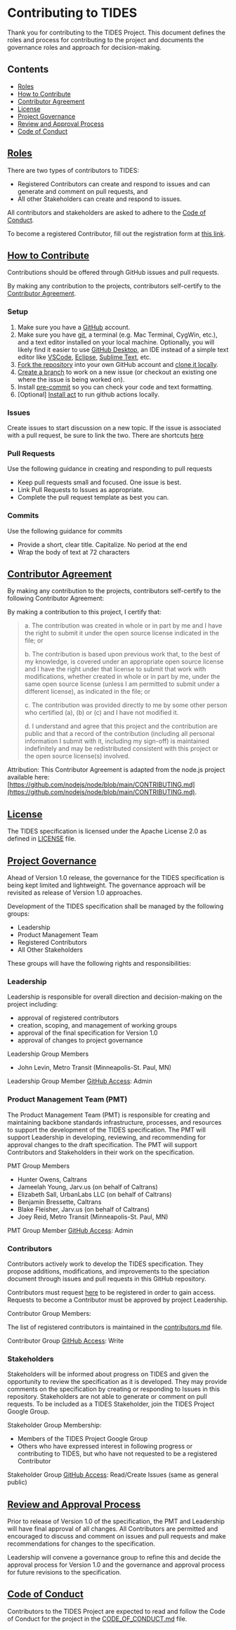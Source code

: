 # Contributing to TIDES

Thank you for contributing to the TIDES Project.  This document defines the roles and process for contributing to the project and documents the governance roles and approach for decision-making.

## Contents

* [Roles](#roles)
* [How to Contribute](#how-to-contribute)
* [Contributor Agreement](#contributor-agreement)
* [License](#license)
* [Project Governance](#project-governance)
* [Review and Approval Process](#review-and-approval-process)
* [Code of Conduct](#code-of-conduct)

## [Roles](roles)

There are two types of contributors to TIDES:

* Registered Contributors can create and respond to issues and can generate and comment on pull requests, and
* All other Stakeholders can create and respond to issues.

All contributors and stakeholders are asked to adhere to the [Code of Conduct](#code-of-conduct).

To become a registered Contributor, fill out the registration form at [this link][contributor-registration].

## [How to Contribute](how-to-contribute)

Contributions should be offered through GitHub issues and pull requests.

By making any contribution to the projects, contributors self-certify to the [Contributor Agreement](#contributor-agreement).

### Setup

1. Make sure you have a [GitHub](https://github.com/) account.  
2. Make sure you have [git](https://git-scm.com/downloads), a terminal (e.g. Mac Terminal, CygWin, etc.), and a text editor installed on your local machine.  Optionally, you will likely find it easier to use [GitHub Desktop](https://desktop.github.com/), an IDE instead of a simple text editor like [VSCode](https://code.visualstudio.com/), [Eclipse](https://www.eclipse.org/), [Sublime Text](https://www.sublimetext.com/), etc.  
3. [Fork the repository](https://github.com/TIDES-transit/TIDES/fork) into your own GitHub account and [clone it locally](https://docs.github.com/en/repositories/creating-and-managing-repositories/cloning-a-repository).  
4. [Create a branch](https://docs.github.com/en/pull-requests/collaborating-with-pull-requests/proposing-changes-to-your-work-with-pull-requests/creating-and-deleting-branches-within-your-repository) to work on a new issue (or checkout an existing one where the issue is being worked on).  
5. Install [pre-commit](https://pre-commit.com/) so you can check your code and text formatting.
6. \[Optional\] [Install act](https://github.com/nektos/act) to run github actions locally.  

### Issues

Create issues to start discussion on a new topic.  If the issue is associated with a pull
request, be sure to link the two.  There are shortcuts [here](https://docs.github.com/en/issues/tracking-your-work-with-issues/linking-a-pull-request-to-an-issue#linking-a-pull-request-to-an-issue-using-a-keyword)

### Pull Requests

Use the following guidance in creating and responding to pull requests

* Keep pull requests small and focused. One issue is best.
* Link Pull Requests to Issues as appropriate.
* Complete the pull request template as best you can.

### Commits

Use the following guidance for commits

* Provide a short, clear title.  Capitalize. No period at the end
* Wrap the body of text at 72 characters

## [Contributor Agreement](contributor-agreement)

By making any contribution to the projects, contributors self-certify to the following Contributor Agreement:

By making a contribution to this project, I certify that:
>  
> a. The contribution was created in whole or in part by me and I have the right to submit it under the open source license indicated in the file; or
>  
> b. The contribution is based upon previous work that, to the best of my knowledge, is covered under an appropriate open source license and I have the right under that license to submit that work with modifications, whether created in whole or in part by me, under the same open source license (unless I am permitted to submit under a different license), as indicated in the file; or
>  
> c. The contribution was provided directly to me by some other person who certified (a), (b) or (c) and I have not modified it.
>  
> d. I understand and agree that this project and the contribution are public and that a record of the contribution (including all personal information I submit with it, including my sign-off) is maintained indefinitely and may be redistributed consistent with this project or the open source license(s) involved.
>  
Attribution: This Contributor Agreement is adapted from the node.js project available here: [https://github.com/nodejs/node/blob/main/CONTRIBUTING.md](https://github.com/nodejs/node/blob/main/CONTRIBUTING.md).

## [License](license)

The TIDES specification is licensed under the Apache License 2.0 as defined in [LICENSE](LICENSE) file.

## [Project Governance](project-governance)

Ahead of Version 1.0 release, the governance for the TIDES specification is being kept limited and lightweight. The governance approach will be revisited as release of Version 1.0 approaches.

Development of the TIDES specification shall be managed by the following groups:

* Leadership
* Product Management Team
* Registered Contributors
* All Other Stakeholders

These groups will have the following rights and responsibilities:

### Leadership

Leadership is responsible for overall direction and decision-making on the project including:

* approval of registered contributors
* creation, scoping, and management of working groups
* approval of the final specification for Version 1.0
* approval of changes to project governance

Leadership Group Members

* John Levin, Metro Transit (Minneapolis-St. Paul, MN)

Leadership Group Member [GitHub Access](https://docs.github.com/en/organizations/managing-access-to-your-organizations-repositories/repository-roles-for-an-organization): Admin

### Product Management Team (PMT)

The Product Management Team (PMT) is responsible for creating and maintaining backbone standards infrastructure, processes, and resources to support the development of the TIDES specification.  The PMT will support Leadership in developing, reviewing, and recommending for approval changes to the draft specification.  The PMT will support Contributors and Stakeholders in their work on the specification.  

PMT Group Members

* Hunter Owens, Caltrans
* Jameelah Young, Jarv.us (on behalf of Caltrans)
* Elizabeth Sall, UrbanLabs LLC (on behalf of Caltrans)
* Benjamin Bressette, Caltrans
* Blake Fleisher, Jarv.us (on behalf of Caltrans)
* Joey Reid, Metro Transit (Minneapolis-St. Paul, MN)

PMT Group Member [GitHub Access](https://docs.github.com/en/organizations/managing-access-to-your-organizations-repositories/repository-roles-for-an-organization): Admin

### Contributors

Contributors actively work to develop the TIDES specification. They propose additions, modifications, and improvements to the speciation document through issues and pull requests in this GitHub repository.

Contributors must request [here][contributor-registration] to be registered in order to gain access.  Requests to become a Contributor must be approved by project Leadership.

Contributor Group Members:

The list of registered contributors is maintained in the [contributors.md](contributors.md) file.

Contributor Group [GitHub Access](https://docs.github.com/en/organizations/managing-access-to-your-organizations-repositories/repository-roles-for-an-organization): Write

### Stakeholders

Stakeholders will be informed about progress on TIDES and given the opportunity to review the specification as it is developed.  They may provide comments on the specification by creating or responding to Issues in this repository.  Stakeholders are not able to generate or comment on pull requests.  To be included as a TIDES Stakeholder, join the TIDES Project Google Group.

Stakeholder Group Membership:

* Members of the TIDES Project Google Group
* Others who have expressed interest in following progress or contributing to TIDES, but who have not requested to be a registered Contributor

Stakeholder Group [GitHub Access](https://docs.github.com/en/organizations/managing-access-to-your-organizations-repositories/repository-roles-for-an-organization): Read/Create Issues (same as general public)

## [Review and Approval Process](review-and-approval-process)

Prior to release of Version 1.0 of the specification, the PMT and Leadership will have final approval of all changes.   All Contributors are permitted and encouraged to discuss and comment on issues and pull requests and make recommendations for changes to the specification.

Leadership will convene a governance group to refine this and decide the approval process for Version 1.0 and the governance and approval process for future revisions to the specification.

## [Code of Conduct](code-of-conduct)

Contributors to the TIDES Project are expected to read and follow the Code of Conduct for the project in the [CODE_OF_CONDUCT.md](CODE_OF_CONDUCT.md) file.

[contributor-registration]: https://forms.office.com/Pages/ResponsePage.aspx?id=i_a_3SpIc0WB4P74FWpP0Hpd6kyRp1VEg8rnx5-CwORUMFFGTzBYRktEMkJRWVg4Qlg3SkM0VEJKVi4u
